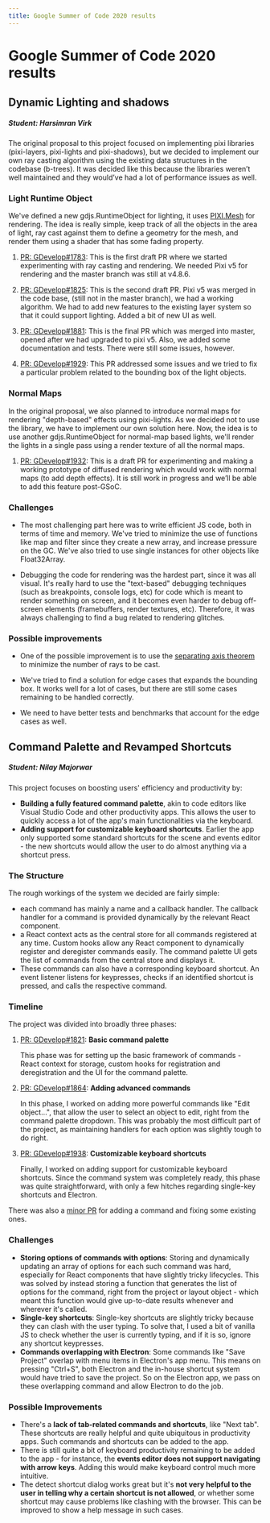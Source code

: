 ```yaml
---
title: Google Summer of Code 2020 results
---
```

# Google Summer of Code 2020 results

## Dynamic Lighting and shadows

##### Student: Harsimran Virk

The original proposal to this project focused on implementing pixi libraries (pixi-layers, pixi-lights and pixi-shadows),
but we decided to implement our own ray casting algorithm using the existing data structures in the codebase (b-trees).
It was decided like this because the libraries weren’t well maintained and they would’ve had a lot of performance issues
as well.

### Light Runtime Object

We've defined a new gdjs.RuntimeObject for lighting, it uses [PIXI.Mesh](https://pixijs.download/dev/docs/PIXI.Mesh_.html) for
rendering. The idea is really simple, keep track of all the objects in the area of light, ray cast against them to define a geometry
 for the mesh, and render them using a shader that has some fading property.

1. [PR: GDevelop#1783](https://github.com/4ian/GDevelop/pull/1783): This is the first draft PR where we started
experimenting with ray casting and rendering. We needed Pixi v5 for rendering and the master branch was still at v4.8.6.

2. [PR: GDevelop#1825](https://github.com/4ian/GDevelop/pull/1825): This is the second draft PR. Pixi v5 was
merged in the code base, (still not in the master branch), we had a working algorithm. We had to add new features to the
existing layer system so that it could support lighting. Added a bit of new UI as well.

3. [PR: GDevelop#1881](https://github.com/4ian/GDevelop/pull/1881): This is the final PR which was merged
into master, opened after we had upgraded to pixi v5. Also, we added some documentation and tests. There were still
some issues, however.

4. [PR: GDevelop#1929](https://github.com/4ian/GDevelop/pull/1929): This PR addressed some issues and
we tried to fix a particular problem related to the bounding box of the light objects.

### Normal Maps

In the original proposal, we also planned to introduce normal maps for rendering "depth-based" effects using pixi-lights. As we
decided not to use the library, we have to implement our own solution here. Now, the idea is to use another gdjs.RuntimeObject
for normal-map based lights, we'll render the lights in a single pass using a render texture of all the normal maps.

1. [PR: GDevelop#1932](https://github.com/4ian/GDevelop/pull/1932): This is a draft PR for experimenting and
making a working prototype of diffused rendering which would work with normal maps (to add depth effects). It is still
work in progress and we’ll be able to add this feature post-GSoC.

### Challenges

* The most challenging part here was to write efficient JS code, both in terms of time and memory. We've tried to minimize
the use of functions like map and filter since they create a new array, and increase pressure on the GC. We've also tried to use
single instances for other objects like Float32Array.

* Debugging the code for rendering was the hardest part, since it was all visual. It's really hard to use the "text-based"
debugging techniques (such as breakpoints, console logs, etc) for code which is meant to render something on screen, and
it becomes even harder to debug off-screen elements (framebuffers, render textures, etc). Therefore, it was always challenging
to find a bug related to rendering glitches.

### Possible improvements

* One of the possible improvement is to use the [separating axis theorem](https://en.wikipedia.org/wiki/Hyperplane_separation_theorem)
to minimize the number of rays to be cast.

* We've tried to find a solution for edge cases that expands the bounding box. It works well for a lot of cases, but there are
still some cases remaining to be handled correctly.

* We need to have better tests and benchmarks that account for the edge cases as well.

## Command Palette and Revamped Shortcuts

##### Student: Nilay Majorwar

This project focuses on boosting users' efficiency and productivity by:

- **Building a fully featured command palette**, akin to code editors like Visual Studio Code and other productivity apps. This allows the user to quickly access a lot of the app's main functionalities via the keyboard.
- **Adding support for customizable keyboard shortcuts**. Earlier the app only supported some standard shortcuts for the scene and events editor - the new shortcuts would allow the user to do almost anything via a shortcut press.

### The Structure

The rough workings of the system we decided are fairly simple:

- each command has mainly a name and a callback handler. The callback handler for a command is provided dynamically by the relevant React component.
- a React context acts as the central store for all commands registered at any time. Custom hooks allow any React component to dynamically register and deregister commands easily. The command palette UI gets the list of commands from the central store and displays it.
- These commands can also have a corresponding keyboard shortcut. An event listener listens for keypresses, checks if an identified shortcut is pressed, and calls the respective command.

### Timeline

The project was divided into broadly three phases:

1. [PR: GDevelop#1821](https://github.com/4ian/GDevelop/pull/1821): **Basic command palette**

    This phase was for setting up the basic framework of commands - React context for storage, custom hooks for registration and deregistration and the UI for the command palette.

2. [PR: GDevelop#1864](https://github.com/4ian/GDevelop/pull/1864): **Adding advanced commands**

    In this phase, I worked on adding more powerful commands like "Edit object...", that allow the user to select an object to edit, right from the command palette dropdown. This was probably the most difficult part of the project, as maintaining handlers for each option was slightly tough to do right.

3. [PR: GDevelop#1938](https://github.com/4ian/GDevelop/pull/1938): **Customizable keyboard shortcuts**

    Finally, I worked on adding support for customizable keyboard shortcuts. Since the command system was completely ready, this phase was quite straightforward, with only a few hitches regarding single-key shortcuts and Electron.

There was also a [minor PR](https://github.com/4ian/GDevelop/pull/1896) for adding a command and fixing some existing ones.

### Challenges

- **Storing options of commands with options**: Storing and dynamically updating an array of options for each such command was hard, especially for React components that have slightly tricky lifecycles. This was solved by instead storing a function that generates the list of options for the command, right from the project or layout object - which meant this function would give up-to-date results whenever and wherever it's called.
- **Single-key shortcuts**: Single-key shortcuts are slightly tricky because they can clash with the user typing. To solve that, I used a bit of vanilla JS to check whether the user is currently typing, and if it is so, ignore any shortcut keypresses.
- **Commands overlapping with Electron**: Some commands like "Save Project" overlap with menu items in Electron's app menu. This means on pressing "Ctrl+S", both Electron and the in-house shortcut system would have tried to save the project. So on the Electron app, we pass on these overlapping command and allow Electron to do the job.

### Possible Improvements

- There's a **lack of tab-related commands and shortcuts**, like "Next tab". These shortcuts are really helpful and quite ubiquitous in productivity apps. Such commands and shortcuts can be added to the app.
- There is still quite a bit of keyboard productivity remaining to be added to the app - for instance, the **events editor does not support navigating with arrow keys**. Adding this would make keyboard control much more intuitive.
- The detect shortcut dialog works great but it's **not very helpful to the user in telling why a certain shortcut is not allowed**, or whether some shortcut may cause problems like clashing with the browser. This can be improved to show a help message in such cases.